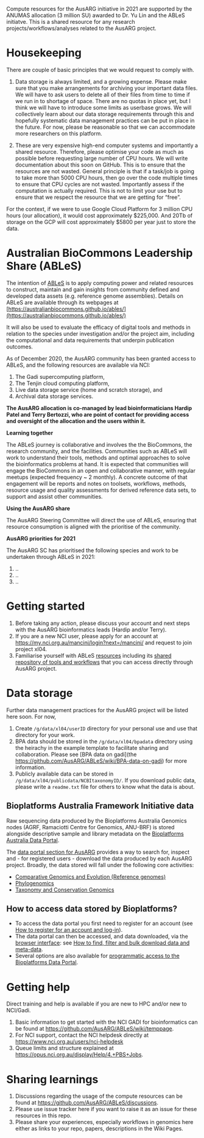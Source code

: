 Compute resources for the AusARG initiative in 2021 are supported by the ANUMAS allocation (3 million SU) awarded to Dr. Yu Lin and the ABLeS initiatve. This is a shared resource for any research projects/workflows/analyses related to the AusARG project.

# Housekeeping

There are couple of basic principles that we would request to comply with.

1. Data storage is always limited, and a growing expense. Please make sure that you make arrangements for archiving your important data files. We will have to ask users to delete all of their files from time to time if we run in to shortage of space. There are no quotas in place yet, but I think we will have to introduce some limits as userbase grows. We will collectively learn about our data storage requirements through this and hopefully systematic data management practices can be put in place in the future. For now, please be reasonable so that we can accommodate more researchers on this platform.

2. These are very expensive high-end computer systems and importantly a shared resource. Therefore, please optimise your code as much as possible before requesting large number of CPU hours. We will write documentation about this soon on GitHub. This is to ensure that the resources are not wasted. General principle is that if a task/job is going to take more than 5000 CPU hours, then go over the code multiple times to ensure that CPU cycles are not wasted. Importantly assess if the computation is actually required. This is not to limit your use but to ensure that we respect the resource that we are getting for “free”.

For the context, if we were to use Google Cloud Platform for 3 million CPU hours (our allocation), it would cost approximately $225,000. And 20Tb of storage on the GCP will cost approximately $5800 per year just to store the data.
 

# Australian BioCommons Leadership Share (ABLeS)

The intention of [ABLeS](https://australianbiocommons.github.io/ables/) is to apply computing power and related resources to construct, maintain and gain insights from community defined and developed data assets (e.g. reference genome assemblies). Details on ABLeS are available through its webpages at [https://australianbiocommons.github.io/ables/](https://australianbiocommons.github.io/ables/)

It will also be used to evaluate the efficacy of digital tools and methods in relation to the species under 
investigation and/or the project aim, including the computational and data requirements 
that underpin publication outcomes.

As of December 2020, the AusARG community has been granted access to ABLeS,
and  the following resources are available via NCI:

1. The Gadi supercomputing platform, 
2. The Tenjin cloud computing platform,
3. Live data storage service (home and scratch storage), and
4. Archival data storage services.

**The AusARG allocation is co-managed by lead bioinformaticians Hardip Patel and Terry Bertozzi, who are point of contact for providing access and oversight of the allocation and the users within it.**

**Learning together**

The ABLeS journey is collaborative and involves the the BioCommons, the research community, and the facilities. Communities such as ABLeS will work to understand their tools, methods and optimal approaches to solve the bioinformatics problems at hand. It is expected that communities will engage the BioCommons in an open and collaborative manner, with regular meetups (expected frequency ~ 2 monthly). A concrete outcome of that engagement will be reports and notes on toolsets, workflows, methods, resource usage and quality assessments for derived reference data sets, to support and assist other communities. 

**Using the AusARG share**

The AusARG Steering Committee will direct the use of ABLeS, ensuring that resource consumption is aligned with the prioritise of the community. 

**AusARG priorities for 2021**

The AusARG SC has prioritised the following species and work to be undertaken through ABLeS in 2021:
1. .. 
2. .. 
3. ..

# Getting started

1. Before taking any action, please discuss your account and next steps with the AusARG bioinformatics leads (Hardip and/or Terry).
2. If you are a new NCI user, please apply for an account at https://my.nci.org.au/mancini/login?next=/mancini/ and request to join project xl04.
3. Familiarise yourself with ABLeS [resources](https://australianbiocommons.github.io/ables/resources/) including its [shared repository of tools and workflows](https://australianbiocommons.github.io/ables/if89/) that you can access directly through AusARG project. 

# Data storage

Further data management practices for the AusARG project will be listed here soon. For now,

1. Create `/g/data/xl04/userID` directory for your personal use and use that directory for your work. 
2. BPA data should be stored in the `/g/data/xl04/bpadata` directory using the heirachy in the example template to facilitate sharing and collaboration. Please see [BPA data on gadi](the https://github.com/AusARG/ABLeS/wiki/BPA-data-on-gadi) for more information.
3. Publicly available data can be stored in `/g/data/xl04/publicdata/NCBItaxonomyID/`. If you download public data, please write a `readme.txt` file for others to know what the data is about.


## Bioplatforms Australia Framework Initiative data

Raw sequencing data produced by the Bioplatforms Australia Genomics nodes (AGRF, Ramaciotti Centre for Genomics, ANU-BRF) is stored alongside descriptive sample and library metadata on the [Bioplatforms Australia Data Portal](https://data.bioplatforms.com/).

The [data portal section for AusARG](https://data.bioplatforms.com/organization/ausarg) provides a way to search for, inspect and - for registered users - download the data produced by each AusARG project. Broadly, the data stored will fall under the following core activities:

- [Comparative Genomics and Evolution (Reference genomes)](https://ausargenomics.com/reference-genomes/) 
- [Phylogenomics](https://ausargenomics.com/phylogenomics/) 
- [Taxonomy and Conservation Genomics](https://ausargenomics.com/taxonomy-conservation-genomics/)

## How to access data stored by Bioplatforms?

- To access the data portal you first need to register for an account (see [How to register for an account and log-in](https://github.com/BioplatformsAustralia/dataportal-usersupport/blob/master/registration_login.md)).
- The data portal can then be accessed, and data downloaded, via the [browser interface](https://data.bioplatforms.com/organization/ausarg): see [How to find, filter and bulk download data and meta-data](https://github.com/BioplatformsAustralia/dataportal-usersupport/blob/master/find_filter_download.md).
- Several options are also available for [programmatic access to the Bioplatforms Data Portal](https://github.com/BioplatformsAustralia/dataportal-usersupport/blob/master/programmatic_access.md).

# Getting help

Direct training and help is available if you are new to HPC and/or new to NCI/Gadi. 

1. Basic information to get started with the NCI GADI for bioinformatics can be found at https://github.com/AusARG/ABLeS/wiki/temppage.
2. For NCI support, contact the NCI helpdesk directly at https://www.nci.org.au/users/nci-helpdesk
3. Queue limits and structure explained at https://opus.nci.org.au/display/Help/4.+PBS+Jobs.

# Sharing learnings

1. Discussions regarding the usage of the compute resources can be found at https://github.com/AusARG/ABLeS/discussions.
2. Please use issue tracker here if you want to raise it as an issue for these resources in this repo.
3. Please share your experiences, especially workflows in genomics here either as links to your repo, papers, descriptions in the Wiki Pages.

